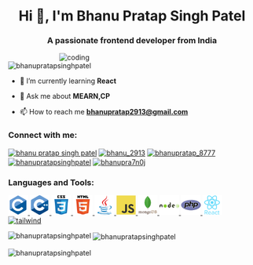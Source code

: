 
<h1 align="center">Hi 👋, I'm Bhanu Pratap Singh Patel</h1>
<h3 align="center">A passionate frontend developer from India</h3>
<img align="right" alt="coding" width="400" src="https://cdni.iconscout.com/illustration/premium/thumb/male-programmer-working-on-web-development-5683832-4731042.png?f=webp">
<p align="left"> <img src="https://komarev.com/ghpvc/?username=bhanupratapsinghpatel&label=Profile%20views&color=0e75b6&style=flat" alt="bhanupratapsinghpatel" /> </p>

- 🌱 I’m currently learning **React**

- 💬 Ask me about **MEARN,CP**

- 📫 How to reach me **bhanupratap2913@gmail.com**

<h3 align="left">Connect with me:</h3>
<p align="left">
<a href="https://linkedin.com/in/bhanu pratap singh patel" target="blank"><img align="center" src="https://raw.githubusercontent.com/rahuldkjain/github-profile-readme-generator/master/src/images/icons/Social/linked-in-alt.svg" alt="bhanu pratap singh patel" height="30" width="40" /></a>
<a href="https://www.codechef.com/users/bhanu_2913" target="blank"><img align="center" src="https://cdn.jsdelivr.net/npm/simple-icons@3.1.0/icons/codechef.svg" alt="bhanu_2913" height="30" width="40" /></a>
<a href="https://codeforces.com/profile/bhanupratap_8777" target="blank"><img align="center" src="https://raw.githubusercontent.com/rahuldkjain/github-profile-readme-generator/master/src/images/icons/Social/codeforces.svg" alt="bhanupratap_8777" height="30" width="40" /></a>
<a href="https://www.leetcode.com/bhanupratapsinghpatel" target="blank"><img align="center" src="https://raw.githubusercontent.com/rahuldkjain/github-profile-readme-generator/master/src/images/icons/Social/leet-code.svg" alt="bhanupratapsinghpatel" height="30" width="40" /></a>
<a href="https://auth.geeksforgeeks.org/user/bhanupra7n0j" target="blank"><img align="center" src="https://raw.githubusercontent.com/rahuldkjain/github-profile-readme-generator/master/src/images/icons/Social/geeks-for-geeks.svg" alt="bhanupra7n0j" height="30" width="40" /></a>
</p>

<h3 align="left">Languages and Tools:</h3>
<p align="left"> <a href="https://www.cprogramming.com/" target="_blank" rel="noreferrer"> <img src="https://raw.githubusercontent.com/devicons/devicon/master/icons/c/c-original.svg" alt="c" width="40" height="40"/> </a> <a href="https://www.w3schools.com/cpp/" target="_blank" rel="noreferrer"> <img src="https://raw.githubusercontent.com/devicons/devicon/master/icons/cplusplus/cplusplus-original.svg" alt="cplusplus" width="40" height="40"/> </a> <a href="https://www.w3schools.com/css/" target="_blank" rel="noreferrer"> <img src="https://raw.githubusercontent.com/devicons/devicon/master/icons/css3/css3-original-wordmark.svg" alt="css3" width="40" height="40"/> </a> <a href="https://www.w3.org/html/" target="_blank" rel="noreferrer"> <img src="https://raw.githubusercontent.com/devicons/devicon/master/icons/html5/html5-original-wordmark.svg" alt="html5" width="40" height="40"/> </a> <a href="https://www.java.com" target="_blank" rel="noreferrer"> <img src="https://raw.githubusercontent.com/devicons/devicon/master/icons/java/java-original.svg" alt="java" width="40" height="40"/> </a> <a href="https://developer.mozilla.org/en-US/docs/Web/JavaScript" target="_blank" rel="noreferrer"> <img src="https://raw.githubusercontent.com/devicons/devicon/master/icons/javascript/javascript-original.svg" alt="javascript" width="40" height="40"/> </a> <a href="https://www.mongodb.com/" target="_blank" rel="noreferrer"> <img src="https://raw.githubusercontent.com/devicons/devicon/master/icons/mongodb/mongodb-original-wordmark.svg" alt="mongodb" width="40" height="40"/> </a> <a href="https://nodejs.org" target="_blank" rel="noreferrer"> <img src="https://raw.githubusercontent.com/devicons/devicon/master/icons/nodejs/nodejs-original-wordmark.svg" alt="nodejs" width="40" height="40"/> </a> <a href="https://www.php.net" target="_blank" rel="noreferrer"> <img src="https://raw.githubusercontent.com/devicons/devicon/master/icons/php/php-original.svg" alt="php" width="40" height="40"/> </a> <a href="https://reactjs.org/" target="_blank" rel="noreferrer"> <img src="https://raw.githubusercontent.com/devicons/devicon/master/icons/react/react-original-wordmark.svg" alt="react" width="40" height="40"/> </a> <a href="https://tailwindcss.com/" target="_blank" rel="noreferrer"> <img src="https://www.vectorlogo.zone/logos/tailwindcss/tailwindcss-icon.svg" alt="tailwind" width="40" height="40"/> </a> </p>

<p><img align="left" src="https://github-readme-stats.vercel.app/api/top-langs?username=bhanupratapsinghpatel&show_icons=true&locale=en&layout=compact" alt="bhanupratapsinghpatel" /></p>

<p>&nbsp;<img align="center" src="https://github-readme-stats.vercel.app/api?username=bhanupratapsinghpatel&show_icons=true&locale=en" alt="bhanupratapsinghpatel" /></p>

<p><img align="center" src="https://github-readme-streak-stats.herokuapp.com/?user=bhanupratapsinghpatel&" alt="bhanupratapsinghpatel" /></p>
